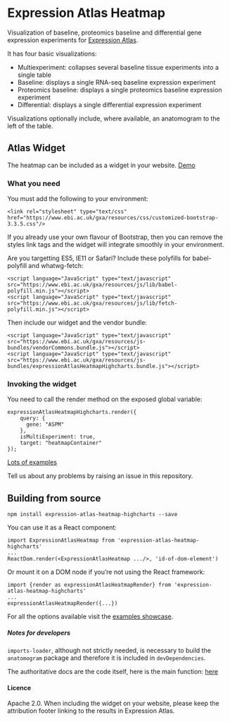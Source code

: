 # Expression Atlas Heatmap

Visualization of baseline, proteomics baseline and differential gene expression experiments for [Expression
Atlas](https://www.ebi.ac.uk/gxa).

It has four basic visualizations:
* Multiexperiment: collapses several baseline tissue experiments into a single table
* Baseline: displays a single RNA-seq baseline expression experiment
* Proteomics baseline: displays a single proteomics baseline expression experiment
* Differential: displays a single differential expression experiment

Visualizations optionally include, where available, an anatomogram to the left of the table.

## Atlas Widget

The heatmap can be included as a widget in your website.
[Demo](https://www.ebi.ac.uk/gxa/resources/test/widget/showcase/index.html)

### What you need
You must add the following to your environment:

```
<link rel="stylesheet" type="text/css"
href="https://www.ebi.ac.uk/gxa/resources/css/customized-bootstrap-3.3.5.css"/>
```

If you already use your own flavour of Bootstrap, then you
can remove the styles link tags and the widget will integrate smoothly
in your environment.

Are you targetting ES5, IE11 or Safari? Include these polyfills for babel-polyfill and whatwg-fetch:
```
<script language="JavaScript" type="text/javascript"
src="https://www.ebi.ac.uk/gxa/resources/js/lib/babel-polyfill.min.js"></script>
<script language="JavaScript" type="text/javascript"
src="https://www.ebi.ac.uk/gxa/resources/js/lib/fetch-polyfill.min.js"></script>
```

Then include our widget and the vendor bundle:
```
<script language="JavaScript" type="text/javascript"
src="https://www.ebi.ac.uk/gxa/resources/js-bundles/vendorCommons.bundle.js"></script>
<script language="JavaScript" type="text/javascript"
src="https://www.ebi.ac.uk/gxa/resources/js-bundles/expressionAtlasHeatmapHighcharts.bundle.js"></script>
```

### Invoking the widget

You need to call the render method on the exposed global variable:
```
expressionAtlasHeatmapHighcharts.render({
    query: {
      gene: "ASPM"
    },
    isMultiExperiment: true,
    target: "heatmapContainer"
});
```
[Lots of examples](https://www.ebi.ac.uk/gxa/resources/test/widget/showcase/index.html)

Tell us about any problems by raising an issue in this repository.

## Building from source
```
npm install expression-atlas-heatmap-highcharts --save
```
You can use it as a React component:
```
import ExpressionAtlasHeatmap from 'expression-atlas-heatmap-highcharts'
...
ReactDom.render(<ExpressionAtlasHeatmap .../>, 'id-of-dom-element')
```

Or mount it on a DOM node if you’re not using the React framework:
```
import {render as expressionAtlasHeatmapRender} from 'expression-atlas-heatmap-highcharts'
...
expressionAtlasHeatmapRender({...})
```

For all the options available visit the [examples showcase](http://www.ebi.ac.uk/gxa/resources/test/widget/showcase/index.html).

##### Notes for developers
`imports-loader`, although not strictly needed, is necessary to build the `anatomogram` package and therefore it is
included in `devDependencies`.

The authoritative docs are the code itself, here is the main function: [here](https://github.com/gxa/atlas-heatmap/blob/master/src/Main.js)

#### Licence

Apache 2.0.
When including the widget on your website, please keep the attribution footer linking to the results in Expression Atlas.
